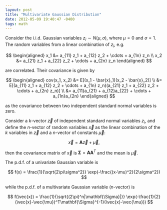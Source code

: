 ```yaml
---
layout: post
title: "Multivariate Gaussian Distribution"
date: 2012-05-09 19:40:47 -0400
tags: math
---
```


Consider the i.i.d. Gaussian variables $z_i \sim N(\mu,\sigma)$, where $\mu=0$
and $\sigma=1$. The random variables from a linear combination of $z_i$, e.g.

$$
\begin{aligned}
x_1 &= a_{11} z_1 + a_{12} z_2 + \cdots + a_{1n} z_n  \\
x_2 &= a_{21} z_1 + a_{22} z_2 + \cdots + a_{2n} z_n
\end{aligned}
$$

are correlated. Their covariance is given by

$$
\begin{aligned}
cov(x_1, x_2) &= E[(x_1 - \bar{x}_1)(x_2 - \bar{x}_2)] \\
&= E[(a_{11} z_1 + a_{12} z_2 + \cdots + a_{1n} z_n)(a_{21} z_1 + a_{22} z_2 + \cdots + a_{2n} z_n)] \\
&= a_{11}a_{21} + a_{12}a_{22} + \cdots + a_{1n}a_{2n}
\end{aligned}
$$

as the covariance between two independent standard normal variables is zero.

Consider a $k$-vector $\vec{z}$ of independent standard normal variables $z_i$,
and define the $n$-vector of random variables $\vec{x}$ as the linear
combination of the $k$ variables in $\vec{z}$ and a $n$-vector of constants
$\vec{\mu}$:

$$
\vec{x} = \mathbf{A}\vec{z} + \vec{\mu},
$$

then the covariance matrix of $\vec{x}$ is $\mathbf{\Sigma} = \mathbf{AA}^T$ and
the mean is $\vec{\mu}$.

The p.d.f. of a univariate Gaussian variable is

$$
f(x) = \frac{1}{\sqrt{2\pi\sigma^2}} \exp(-\frac{(x-\mu)^2}{2\sigma^2})
$$

while the p.d.f. of a multivariate Gaussian variable ($n$-vector) is

$$
f(\vec{x}) = \frac{1}{\sqrt{(2\pi)^n|\mathbf{\Sigma}|}} \exp(-\frac{1}{2}(\vec{x}-\vec{\mu})^T\mathbf{\Sigma}^{-1}(\vec{x}-\vec{\mu}))
$$
